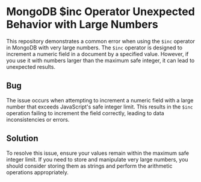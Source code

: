 # MongoDB $inc Operator Unexpected Behavior with Large Numbers

This repository demonstrates a common error when using the `$inc` operator in MongoDB with very large numbers. The `$inc` operator is designed to increment a numeric field in a document by a specified value. However, if you use it with numbers larger than the maximum safe integer, it can lead to unexpected results.

## Bug
The issue occurs when attempting to increment a numeric field with a large number that exceeds JavaScript's safe integer limit. This results in the `$inc` operation failing to increment the field correctly, leading to data inconsistencies or errors.

## Solution
To resolve this issue, ensure your values remain within the maximum safe integer limit. If you need to store and manipulate very large numbers, you should consider storing them as strings and perform the arithmetic operations appropriately.